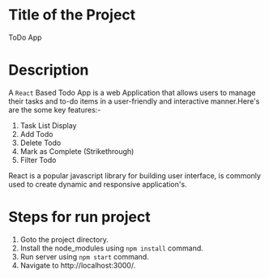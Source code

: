 # Title of the Project 
ToDo App

# Description 
A `React` Based Todo App is a web Application that allows users to manage their tasks and to-do items in a user-friendly and interactive manner.Here's are the some key features:-

1. Task List Display
2. Add Todo
3. Delete Todo
4. Mark as Complete (Strikethrough)
5. Filter Todo 

React is a popular javascript library for building user interface, is commonly used to create dynamic and responsive application's.

# Steps for run project
1. Goto the project directory. 
2. Install the node_modules using `npm install` command.
3. Run server using `npm start` command.
4. Navigate to http://localhost:3000/.